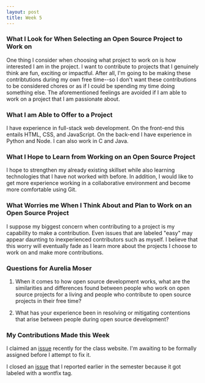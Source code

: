 ```yaml
---
layout: post
title: Week 5
---
```


### What I Look for When Selecting an Open Source Project to Work on
One thing I consider when choosing what project to work on is how interested I am in the project. I want to contribute to projects that I genuinely think are fun, exciting or impactful. After all, I'm going to be making these contribtutions during my own free time--so I don't want these contributions to be considered chores or as if I could be spending my time doing something else. The aforementioned feelings are avoided if I am able to work on a project that I am passionate about. 

### What I am Able to Offer to a Project
I have experience in full-stack web development. On the front-end this entails HTML, CSS, and JavaScript. On the back-end I have experience in Python and Node. I can also work in C and Java.

### What I Hope to Learn from Working on an Open Source Project
I hope to strengthen my already existing skillset while also learning technologies that I have not worked with before. In addition, I would like to get more experience working in a collaborative environment and become more comfortable using Git.

### What Worries me When I Think About and Plan to Work on an Open Source Project
I suppose my biggest concern when contributing to a project is my capability to make a contribution. Even issues that are labeled "easy" may appear daunting to inexperienced contributors such as myself. I believe that this worry will eventually fade as I learn more about the projects I choose to work on and make more contributions.

### Questions for Aurelia Moser
1. When it comes to how open source development works, what are the similarities and differences found between people who work on open source projects for a living and people who contribute to open source projects in their free time?

2. What has your experience been in resolving or mitigating contentions that arise between people during open source development?

### My Contributions Made this Week
I claimed an [issue](https://github.com/joannakl/cs480_s18/issues/85) recently for the class website. I'm awaiting to be formally assigned before I attempt to fix it.

I closed an [issue](https://github.com/joannakl/cs480_s18/issues/24) that I reported earlier in the semester because it got labeled with a wontfix tag.
